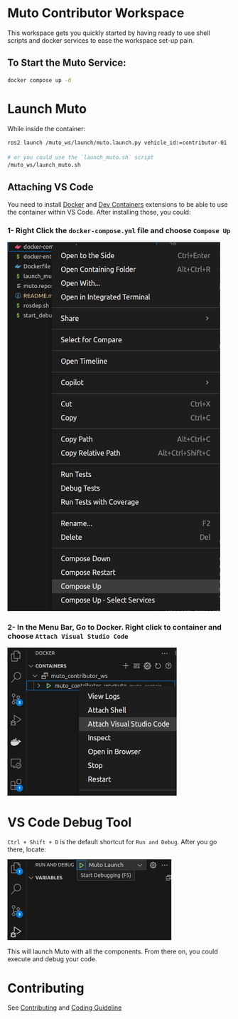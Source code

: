 # Muto Contributor Workspace

This workspace gets you quickly started by having ready to use shell scripts and docker services to ease the workspace set-up pain.

## To Start the Muto Service:
```bash
docker compose up -d
```

# Launch Muto
While inside the container:
```bash
ros2 launch /muto_ws/launch/muto.launch.py vehicle_id:=contributor-01

# or you could use the `launch_muto.sh` script
/muto_ws/launch_muto.sh
```

## Attaching VS Code
You need to install [Docker](vscode:extension/ms-azuretools.vscode-docker) and [Dev Containers](vscode:extension/ms-vscode-remote.remote-containers) extensions to be able to use the container within VS Code. After installing those, you could:

### 1- Right Click the `docker-compose.yml` file and choose `Compose Up`
<img src="./assets/vs-code-compose-up.png" alt="Docker Compose Up VS Code"></img>

### 2- In the Menu Bar, Go to Docker. Right click to container and choose `Attach Visual Studio Code`

<img src="./assets/vs-code-docker.png" alt="VS Code Docker"></img>

# VS Code Debug Tool

`Ctrl + Shift + D` is the default shortcut for `Run and Debug`. After you go there, locate:

<img src="./assets/vs-code-debug.png" alt="VS Code Debug"></img>

This will launch Muto with all the components. From there on, you could execute and debug your code.

# Contributing

See [Contributing](./CONTRIBUTING.md) and [Coding Guideline](./CODING_GUIDELINE.md)
